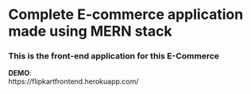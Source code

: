 <h1>Complete E-commerce application made using MERN stack</h1> 
<h3>This is the front-end application for this E-Commerce</h3>  
 <strong>DEMO</strong>: <br/ > https://flipkartfrontend.herokuapp.com/ <br/>
